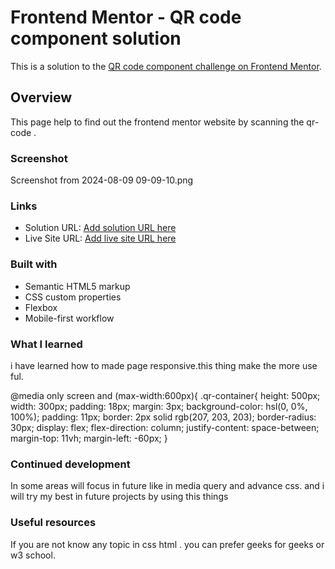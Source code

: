# Frontend Mentor - QR code component solution

This is a solution to the [QR code component challenge on Frontend Mentor](https://www.frontendmentor.io/challenges/qr-code-component-iux_sIO_H).


## Overview
This page help to find out the frontend mentor website
by scanning the qr-code .
### Screenshot
Screenshot from 2024-08-09 09-09-10.png

### Links

- Solution URL: [Add solution URL here](https://your-solution-url.com)
- Live Site URL: [Add live site URL here](https://your-live-site-url.com)

### Built with

- Semantic HTML5 markup
- CSS custom properties
- Flexbox
- Mobile-first workflow




### What I learned
i have learned how to made page responsive.this thing make the more use ful.

    
@media only screen and (max-width:600px){
        .qr-container{
        height: 500px;
    width: 300px;
    padding: 18px;
    margin: 3px;
    background-color: hsl(0, 0%, 100%);
    padding: 11px;
    border: 2px solid rgb(207, 203, 203);
    border-radius: 30px;
    display: flex;
    flex-direction: column;
    justify-content: space-between;
    margin-top: 11vh;
    margin-left: -60px;
}


### Continued development

In some areas will focus in future like in media query and advance css.
and i will try my best in future projects by using this things


### Useful resources
If you are not know any topic in css html .
you can prefer geeks for geeks or w3 school.